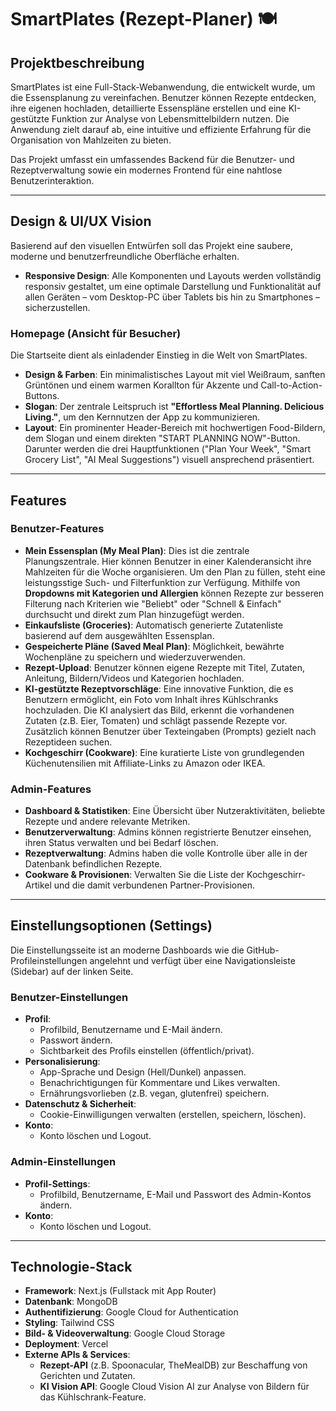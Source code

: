# SmartPlates (Rezept-Planer) 🍽️

## Projektbeschreibung

SmartPlates ist eine Full-Stack-Webanwendung, die entwickelt wurde, um die Essensplanung zu vereinfachen. Benutzer können Rezepte entdecken, ihre eigenen hochladen, detaillierte Essenspläne erstellen und eine KI-gestützte Funktion zur Analyse von Lebensmittelbildern nutzen. Die Anwendung zielt darauf ab, eine intuitive und effiziente Erfahrung für die Organisation von Mahlzeiten zu bieten.

Das Projekt umfasst ein umfassendes Backend für die Benutzer- und Rezeptverwaltung sowie ein modernes Frontend für eine nahtlose Benutzerinteraktion.

---

## Design & UI/UX Vision

Basierend auf den visuellen Entwürfen soll das Projekt eine saubere, moderne und benutzerfreundliche Oberfläche erhalten.

* **Responsive Design**: Alle Komponenten und Layouts werden vollständig responsiv gestaltet, um eine optimale Darstellung und Funktionalität auf allen Geräten – vom Desktop-PC über Tablets bis hin zu Smartphones – sicherzustellen.

### Homepage (Ansicht für Besucher)

Die Startseite dient als einladender Einstieg in die Welt von SmartPlates.
* **Design & Farben**: Ein minimalistisches Layout mit viel Weißraum, sanften Grüntönen und einem warmen Korallton für Akzente und Call-to-Action-Buttons.
* **Slogan**: Der zentrale Leitspruch ist **"Effortless Meal Planning. Delicious Living."**, um den Kernnutzen der App zu kommunizieren.
* **Layout**: Ein prominenter Header-Bereich mit hochwertigen Food-Bildern, dem Slogan und einem direkten "START PLANNING NOW"-Button. Darunter werden die drei Hauptfunktionen ("Plan Your Week", "Smart Grocery List", "AI Meal Suggestions") visuell ansprechend präsentiert.

---

## Features

### Benutzer-Features

* **Mein Essensplan (My Meal Plan)**: Dies ist die zentrale Planungszentrale. Hier können Benutzer in einer Kalenderansicht ihre Mahlzeiten für die Woche organisieren. Um den Plan zu füllen, steht eine leistungsstige Such- und Filterfunktion zur Verfügung. Mithilfe von **Dropdowns mit Kategorien und Allergien** können Rezepte zur besseren Filterung nach Kriterien wie "Beliebt" oder "Schnell & Einfach" durchsucht und direkt zum Plan hinzugefügt werden.
* **Einkaufsliste (Groceries)**: Automatisch generierte Zutatenliste basierend auf dem ausgewählten Essensplan.
* **Gespeicherte Pläne (Saved Meal Plan)**: Möglichkeit, bewährte Wochenpläne zu speichern und wiederzuverwenden.
* **Rezept-Upload**: Benutzer können eigene Rezepte mit Titel, Zutaten, Anleitung, Bildern/Videos und Kategorien hochladen.
* **KI-gestützte Rezeptvorschläge**: Eine innovative Funktion, die es Benutzern ermöglicht, ein Foto vom Inhalt ihres Kühlschranks hochzuladen. Die KI analysiert das Bild, erkennt die vorhandenen Zutaten (z.B. Eier, Tomaten) und schlägt passende Rezepte vor. Zusätzlich können Benutzer über Texteingaben (Prompts) gezielt nach Rezeptideen suchen.
* **Kochgeschirr (Cookware)**: Eine kuratierte Liste von grundlegenden Küchenutensilien mit Affiliate-Links zu Amazon oder IKEA.

### Admin-Features

* **Dashboard & Statistiken**: Eine Übersicht über Nutzeraktivitäten, beliebte Rezepte und andere relevante Metriken.
* **Benutzerverwaltung**: Admins können registrierte Benutzer einsehen, ihren Status verwalten und bei Bedarf löschen.
* **Rezeptverwaltung**: Admins haben die volle Kontrolle über alle in der Datenbank befindlichen Rezepte.
* **Cookware & Provisionen**: Verwalten Sie die Liste der Kochgeschirr-Artikel und die damit verbundenen Partner-Provisionen.

---

## Einstellungsoptionen (Settings)

Die Einstellungsseite ist an moderne Dashboards wie die GitHub-Profileinstellungen angelehnt und verfügt über eine Navigationsleiste (Sidebar) auf der linken Seite.

### Benutzer-Einstellungen

* **Profil**:
    * Profilbild, Benutzername und E-Mail ändern.
    * Passwort ändern.
    * Sichtbarkeit des Profils einstellen (öffentlich/privat).
* **Personalisierung**:
    * App-Sprache und Design (Hell/Dunkel) anpassen.
    * Benachrichtigungen für Kommentare und Likes verwalten.
    * Ernährungsvorlieben (z.B. vegan, glutenfrei) speichern.
* **Datenschutz & Sicherheit**:
    * Cookie-Einwilligungen verwalten (erstellen, speichern, löschen).
* **Konto**:
    * Konto löschen und Logout.

### Admin-Einstellungen

* **Profil-Settings**:
    * Profilbild, Benutzername, E-Mail und Passwort des Admin-Kontos ändern.
* **Konto**:
    * Konto löschen und Logout.

---

## Technologie-Stack

* **Framework**: Next.js (Fullstack mit App Router)
* **Datenbank**: MongoDB
* **Authentifizierung**: Google Cloud for Authentication
* **Styling**: Tailwind CSS
* **Bild- & Videoverwaltung**: Google Cloud Storage
* **Deployment**: Vercel
* **Externe APIs & Services**:
    * **Rezept-API** (z.B. Spoonacular, TheMealDB) zur Beschaffung von Gerichten und Zutaten.
    * **KI Vision API**: Google Cloud Vision AI zur Analyse von Bildern für das Kühlschrank-Feature.